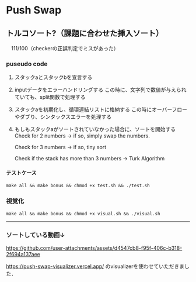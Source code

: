 # Push Swap
## トルコソート?（課題に合わせた挿入ソート）　　
　111/100（checkerの正誤判定でミスがあった）

### puseudo code

1. スタックaとスタックbを宣言する

2. inputデータをエラーハンドリングする
	この時に、文字列で数値が与えられていても、split関数で処理する

3. スタックaを初期化し、循環連結リストに格納する
	この時にオーバーフローやダブり、シンタックスエラーを処理する

4. もしもスタックaがソートされていなかった場合に、ソートを開始する
	Check for 2 numbers -> if so, simply swap the numbers.

	Check for 3 numbers -> if so, tiny sort

	Check if the stack has more than 3 numbers
	-> Turk Algorithm


#### テストケース

```
make all && make bonus && chmod +x test.sh && ./test.sh

```

### 視覚化

```
make all && make bonus && chmod +x visual.sh && ./visual.sh

```

-------

### ソートしている動画↓　 

https://github.com/user-attachments/assets/d4547cb8-f95f-406c-b318-2f694a137aee

https://push-swap-visualizer.vercel.app/
のvisualizerを使わせていただきました．
